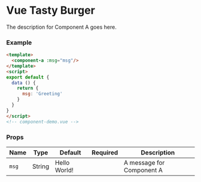 # Vue Tasty Burger

The description for Component A goes here.

### Example

```html
<template>
  <component-a :msg="msg"/>
</template>
<script>
export default {
  data () {
    return {
      msg: 'Greeting'
    }
  }
}
</script>
<!-- component-demo.vue -->
````

### Props

Name                 | Type       | Default      | Required | Description
----------------     | ---------- | ------------ | -------- | -----------------------
`msg`                | String     | Hello World! |          | A message for Component A

